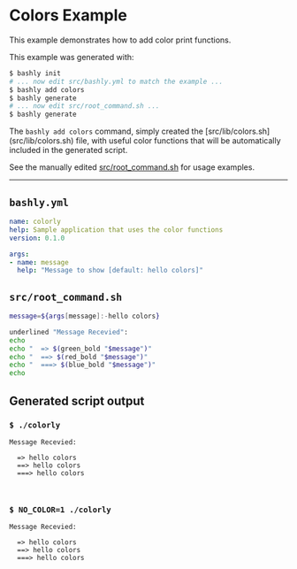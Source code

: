 # Colors Example

This example demonstrates how to add color print functions.

This example was generated with:

```bash
$ bashly init
# ... now edit src/bashly.yml to match the example ...
$ bashly add colors
$ bashly generate
# ... now edit src/root_command.sh ...
$ bashly generate
```

The `bashly add colors` command, simply created the [src/lib/colors.sh]
(src/lib/colors.sh) file, with useful color functions that will be
automatically included in the generated script.

See the manually edited [src/root_command.sh](src/root_command.sh) for usage
examples.

<!-- include: src/root_command.sh -->

-----

## `bashly.yml`

```yaml
name: colorly
help: Sample application that uses the color functions
version: 0.1.0

args:
- name: message
  help: "Message to show [default: hello colors]"
```

## `src/root_command.sh`

```bash
message=${args[message]:-hello colors}

underlined "Message Recevied":
echo
echo "  => $(green_bold "$message")"
echo "  ==> $(red_bold "$message")"
echo "  ===> $(blue_bold "$message")"
echo

```


## Generated script output

### `$ ./colorly`

```shell
Message Recevied:

  => hello colors
  ==> hello colors
  ===> hello colors



```

### `$ NO_COLOR=1 ./colorly`

```shell
Message Recevied:

  => hello colors
  ==> hello colors
  ===> hello colors



```



